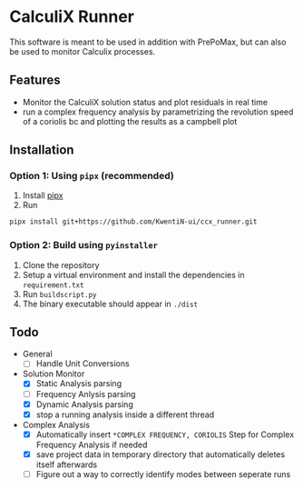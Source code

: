 # CalculiX Runner
This software is meant to be used in addition with PrePoMax, but can also be used to monitor Calculix processes.

## Features
- Monitor the CalculiX solution status and plot residuals in real time
- run a complex frequency analysis by parametrizing the revolution speed of a coriolis bc and plotting the results as a campbell plot

## Installation
### Option 1: Using `pipx` (recommended)
1. Install [pipx](https://pipx.pypa.io/stable/)
2. Run
```bash
pipx install git+https://github.com/KwentiN-ui/ccx_runner.git
```

### Option 2: Build using `pyinstaller`
1. Clone the repository
2. Setup a virtual environment and install the dependencies in `requirement.txt`
3. Run `buildscript.py`
4. The binary executable should appear in `./dist`

## Todo
- General
    - [ ] Handle Unit Conversions
- Solution Monitor
    - [x] Static Analysis parsing
    - [ ] Frequency Anlysis parsing
    - [x] Dynamic Analysis parsing
    - [x] stop a running analysis inside a different thread
- Complex Analysis
    - [x] Automatically insert `*COMPLEX FREQUENCY, CORIOLIS` Step for Complex Frequency Analysis if needed
    - [x] save project data in temporary directory that automatically deletes itself afterwards
    - [ ] Figure out a way to correctly identify modes between seperate runs
